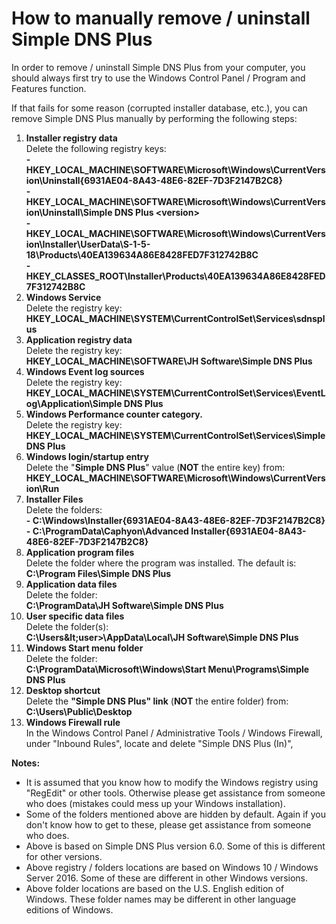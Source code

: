 ﻿---
category: 11
frontpage: false
comments: true
created-utc: 2019-01-01
modified-utc: 2019-01-01
---
# How to manually remove / uninstall Simple DNS Plus

In order to remove / uninstall Simple DNS Plus from your computer, you should always first try to use the Windows Control Panel / Program and Features function.

If that fails for some reason (corrupted installer database, etc.), you can remove Simple DNS Plus manually by performing the following steps:

1. **Installer registry data**  
Delete the following registry keys:  
**- HKEY_LOCAL_MACHINE\SOFTWARE\Microsoft\Windows\CurrentVersion\Uninstall\{6931AE04-8A43-48E6-82EF-7D3F2147B2C8}  
\- HKEY_LOCAL_MACHINE\SOFTWARE\Microsoft\Windows\CurrentVersion\Uninstall\Simple DNS Plus &lt;version&gt;  
\- HKEY_LOCAL_MACHINE\SOFTWARE\Microsoft\Windows\CurrentVersion\Installer\UserData\S-1-5-18\Products\40EA139634A86E8428FED7F312742B8C  
\- HKEY_CLASSES_ROOT\Installer\Products\40EA139634A86E8428FED7F312742B8C**
2. **Windows Service**  
Delete the registry key:  
**HKEY_LOCAL_MACHINE\SYSTEM\CurrentControlSet\Services\sdnsplus**
3. **Application registry data**  
Delete the registry key:  
**HKEY_LOCAL_MACHINE\SOFTWARE\JH Software\Simple DNS Plus**
4. **Windows Event log sources**  
Delete the registry key:  
**HKEY_LOCAL_MACHINE\SYSTEM\CurrentControlSet\Services\EventLog\Application\Simple DNS Plus**
5. **Windows Performance counter category.**  
Delete the registry key:  
**HKEY_LOCAL_MACHINE\SYSTEM\CurrentControlSet\Services\Simple DNS Plus**
6. **Windows login/startup entry**  
Delete the "**Simple DNS Plus**" value (**NOT** the entire key) from:  
**HKEY_LOCAL_MACHINE\SOFTWARE\Microsoft\Windows\CurrentVersion\Run**
7. **Installer Files**  
Delete the folders:  
**- C:\Windows\Installer\{6931AE04-8A43-48E6-82EF-7D3F2147B2C8}  
\- C:\ProgramData\Caphyon\Advanced Installer\{6931AE04-8A43-48E6-82EF-7D3F2147B2C8}**
8. **Application program files**  
Delete the folder where the program was installed. The default is:  
**C:\Program Files\Simple DNS Plus**
9. **Application data files**  
Delete the folder:  
**C:\ProgramData\JH Software\Simple DNS Plus**
10. **User specific data files**  
Delete the folder(s):  
**C:\Users\&lt;user&gt;\AppData\Local\JH Software\Simple DNS Plus**
11. **Windows Start menu folder**  
Delete the folder:  
**C:\ProgramData\Microsoft\Windows\Start Menu\Programs\Simple DNS Plus**
12. **Desktop shortcut**  
Delete the **"Simple DNS Plus" link** (**NOT** the entire folder) from:  
**C:\Users\Public\Desktop**
13. **Windows Firewall rule**  
In the Windows Control Panel / Administrative Tools / Windows Firewall, under "Inbound Rules", locate and delete "Simple DNS Plus (In)",

**Notes:**

- It is assumed that you know how to modify the Windows registry using "RegEdit" or other tools. Otherwise please get assistance from someone who does (mistakes could mess up your Windows installation).
- Some of the folders mentioned above are hidden by default. Again if you don't know how to get to these, please get assistance from someone who does.
- Above is based on Simple DNS Plus version 6.0. Some of this is different for other versions.
- Above registry / folders locations are based on Windows 10 / Windows Server 2016. Some of these are different in other Windows versions.
- Above folder locations are based on the U.S. English edition of Windows. These folder names may be different in other language editions of Windows.

